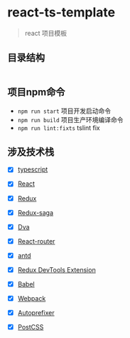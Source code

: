 
# react-ts-template

> react 项目模板

## 目录结构

```
```

## 项目npm命令

- `npm run start` 项目开发启动命令
- `npm run build` 项目生产环境编译命令
- `npm run lint:fixts` tslint fix

## 涉及技术栈
- [x] [typescript](https://jkchao.github.io/typescript-book-chinese/#why)
- [x] [React](https://reactjs.org/)
- [x] [Redux](https://github.com/reactjs/redux)
- [x] [Redux-saga](https://redux-saga.js.org/)
- [x] [Dva](https://github.com/dvajs/dva)
- [x] [React-router](https://reacttraining.com/react-router/)
- [x] [antd](https://ant.design/index-cn)
- [x] [Redux DevTools Extension](https://github.com/zalmoxisus/redux-devtools-extension)
- [x] [Babel](https://babeljs.io/)
- [x] [Webpack](https://webpack.github.io)
- [x] [Autoprefixer](https://github.com/postcss/autoprefixer)
- [x] [PostCSS](https://github.com/postcss/postcss)

